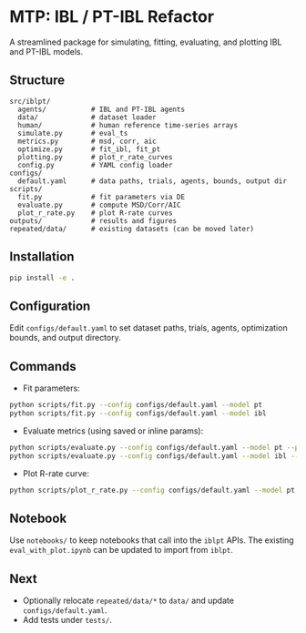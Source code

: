 # MTP: IBL / PT-IBL Refactor

A streamlined package for simulating, fitting, evaluating, and plotting IBL and PT-IBL models.

## Structure
```
src/iblpt/
  agents/           # IBL and PT-IBL agents
  data/             # dataset loader
  human/            # human reference time-series arrays
  simulate.py       # eval_ts
  metrics.py        # msd, corr, aic
  optimize.py       # fit_ibl, fit_pt
  plotting.py       # plot_r_rate_curves
  config.py         # YAML config loader
configs/
  default.yaml      # data paths, trials, agents, bounds, output dir
scripts/
  fit.py            # fit parameters via DE
  evaluate.py       # compute MSD/Corr/AIC
  plot_r_rate.py    # plot R-rate curves
outputs/            # results and figures
repeated/data/      # existing datasets (can be moved later)
```

## Installation
```bash
pip install -e .
```

## Configuration
Edit `configs/default.yaml` to set dataset paths, trials, agents, optimization bounds, and output directory.

## Commands
- Fit parameters:
```bash
python scripts/fit.py --config configs/default.yaml --model pt
python scripts/fit.py --config configs/default.yaml --model ibl
```
- Evaluate metrics (using saved or inline params):
```bash
python scripts/evaluate.py --config configs/default.yaml --model pt --params outputs/fit_pt.txt
python scripts/evaluate.py --config configs/default.yaml --model ibl --params 5.27,1.46,0.09
```
- Plot R-rate curve:
```bash
python scripts/plot_r_rate.py --config configs/default.yaml --model pt --params outputs/fit_pt.txt
```

## Notebook
Use `notebooks/` to keep notebooks that call into the `iblpt` APIs. The existing `eval_with_plot.ipynb` can be updated to import from `iblpt`.

## Next
- Optionally relocate `repeated/data/*` to `data/` and update `configs/default.yaml`.
- Add tests under `tests/`.
